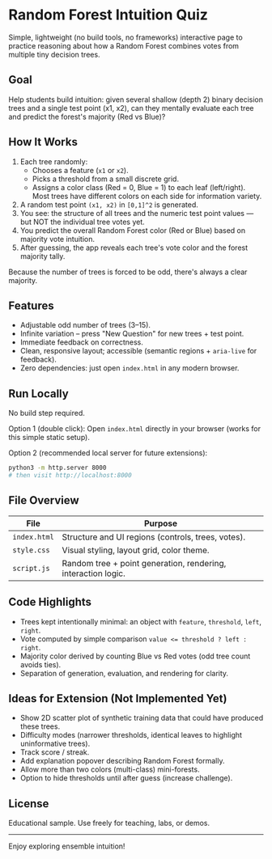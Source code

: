 # Random Forest Intuition Quiz

Simple, lightweight (no build tools, no frameworks) interactive page to practice reasoning about how a Random Forest combines votes from multiple tiny decision trees.

## Goal
Help students build intuition: given several shallow (depth 2) binary decision trees and a single test point (x1, x2), can they mentally evaluate each tree and predict the forest's majority (Red vs Blue)?

## How It Works
1. Each tree randomly:
	- Chooses a feature (`x1` or `x2`).
	- Picks a threshold from a small discrete grid.
	- Assigns a color class (Red = 0, Blue = 1) to each leaf (left/right). Most trees have different colors on each side for information variety.
2. A random test point `(x1, x2)` in `[0,1]^2` is generated.
3. You see: the structure of all trees and the numeric test point values — but NOT the individual tree votes yet.
4. You predict the overall Random Forest color (Red or Blue) based on majority vote intuition.
5. After guessing, the app reveals each tree's vote color and the forest majority tally.

Because the number of trees is forced to be odd, there's always a clear majority.

## Features
* Adjustable odd number of trees (3–15).
* Infinite variation – press "New Question" for new trees + test point.
* Immediate feedback on correctness.
* Clean, responsive layout; accessible (semantic regions + `aria-live` for feedback).
* Zero dependencies: just open `index.html` in any modern browser.

## Run Locally
No build step required.

Option 1 (double click):
Open `index.html` directly in your browser (works for this simple static setup).

Option 2 (recommended local server for future extensions):

```bash
python3 -m http.server 8000
# then visit http://localhost:8000
```

## File Overview
| File | Purpose |
|------|---------|
| `index.html` | Structure and UI regions (controls, trees, votes). |
| `style.css` | Visual styling, layout grid, color theme. |
| `script.js` | Random tree + point generation, rendering, interaction logic. |

## Code Highlights
* Trees kept intentionally minimal: an object with `feature`, `threshold`, `left`, `right`.
* Vote computed by simple comparison `value <= threshold ? left : right`.
* Majority color derived by counting Blue vs Red votes (odd tree count avoids ties).
* Separation of generation, evaluation, and rendering for clarity.

## Ideas for Extension (Not Implemented Yet)
* Show 2D scatter plot of synthetic training data that could have produced these trees.
* Difficulty modes (narrower thresholds, identical leaves to highlight uninformative trees).
* Track score / streak.
* Add explanation popover describing Random Forest formally.
* Allow more than two colors (multi-class) mini-forests.
* Option to hide thresholds until after guess (increase challenge).

## License
Educational sample. Use freely for teaching, labs, or demos.

---
Enjoy exploring ensemble intuition!